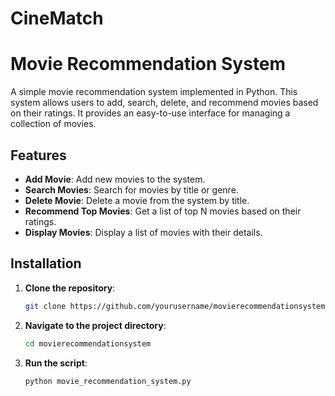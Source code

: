 # CineMatch

# Movie Recommendation System

A simple movie recommendation system implemented in Python. This system allows users to add, search, delete, and recommend movies based on their ratings. It provides an easy-to-use interface for managing a collection of movies.

## Features

- **Add Movie**: Add new movies to the system.
- **Search Movies**: Search for movies by title or genre.
- **Delete Movie**: Delete a movie from the system by title.
- **Recommend Top Movies**: Get a list of top N movies based on their ratings.
- **Display Movies**: Display a list of movies with their details.

## Installation

1. **Clone the repository**:
   ```sh
   git clone https://github.com/yourusername/movierecommendationsystem.git

2. **Navigate to the project directory**:
   ```sh
   cd movierecommendationsystem

3. **Run the script**:
   ```sh
   python movie_recommendation_system.py
